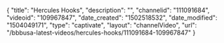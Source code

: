 {
    "title": "Hercules Hooks",
    "description": "",
    "channelid": "111091684",
    "videoid": "109967847",
    "date_created": "1502518532",
    "date_modified": "1504049171",
    "type": "captivate",
    "layout": "channelVideo",
    "url": "\/bbbusa-latest-videos\/hercules-hooks\/111091684-109967847"
}